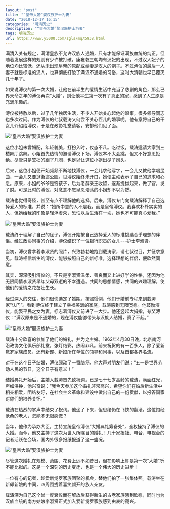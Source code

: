 ```yaml
---
layout: "post"
title: "“皇帝大婚”娶汉族护士为妻"
date: "2018-12-17 16:15"
categories: "明清历史"
description: "“皇帝大婚”娶汉族护士为妻"
tags: 明清历史
url: https://www.y5000.com/zgls/mq/5938.html
---
```






满清入关有规定，满清皇族不允许汉族人通婚，只有才能保证满族血统的纯正。但随着发展这样的规则有少许被打破，康雍乾三朝均有汉妃的出现，不过汉人妃子的地位均比较低，还从未出现皇帝的原配或续妻是汉人的例子。不过溥仪的最后一人妻子就是标准的汉人，也算彻底打破了满汉不通婚的习俗，这时大清朝也早已覆灭几十年了。

如果说溥仪的第一次大婚，让他在前半生的爱情生活中充当了悲剧的角色，那么已界天命之年的溥仪再次“大婚”，则让他平生第一次有了真正的家，感到了人生原是充满乐趣的。

溥仪被特赦以后，过了几年独居生活，不少人开始关心起他的婚事，很多领导同志也多次过问。作为溥仪的七叔载涛又何尝不关心侄儿的婚事呢。他有意将自己的干女儿介绍给溥仪，于是在政协礼堂请客，安排他们见了面。

![“皇帝大婚”娶汉族护士为妻](/uploads/allimg/161125/6-161125141P12Y.JPG)

这位小姐未曾婚配，年轻貌美，打扮入时，仪态不凡。吃过饭，载涛邀请大家到三楼舞厅跳舞。小姐首先热情的邀请溥仪下场，溥仪本不太会跳，但又不好意思拒绝。尽管只是笨拙的跟了几圈，也足以让这位小姐出尽了风头。

后来，这位小姐便开始频频不断地找溥仪，一会儿求他写字，一会儿又教他学唱昆曲，一会儿又要逛街遛公园。见溥仪始终未开口，她便主动表示了自己的追求和心愿。原来，小姐的爷爷是穷孩子，后为老醇亲王收留，逐渐提拔起来，做了官，发了财。可是此时的溥仪，对念念不忘皇恩浩荡的小姐却不以为然。

载涛也觉得奇怪，甚至有点不理解他的选择。后来，溥仪专门向载涛解释了自己选择爱人的标准，并说：“她所中意的人不是我，而是皇帝溥仪。我喜欢朴朴实实的人，但她给我的印象是轻浮虚荣，恐怕以后生活在一块，她也不可能真心爱我。”

![“皇帝大婚”娶汉族护士为妻](/uploads/allimg/161125/6-161125141Q52W.JPG)

载涛终于理解了自己的侄子，溥仪开始按自己选择爱人的标准挑选合乎理想的伴侣。经过政协同事的介绍，溥仪结识了一位银行职员的女儿---护士李淑贤。

当初，溥仪曾拿着李淑贤的照片，兴致勃勃地跑到载涛家，请七叔过目，并征求意见。载涛相信新生的溥仪，能够按照自己的新标准，选择理想的伴侣，便欣然同意。

其实，深深吸引溥仪的，不只是李淑贤温柔、善良而又上进好学的性格，还因为他无限同情李淑贤早年父母双逝的不幸遭遇。共同的思想情感，共同的兴趣理解，使他们的爱情之花茁壮生长。

经过深入的交往，他们很快选定了婚期。按照惯例，他们于婚前专程来到载涛家“认门”。看到溥仪终于建立了幸福美满的家庭，载涛感到无限宽慰。他鼓励溥仪，能娶平民之女为妻，标志着溥仪又前进了一大步。他还竖起大拇指，夸奖溥仪：“满汉原来是不通婚的，现在溥仪能够带头与汉族人结婚，真了不起。”

![“皇帝大婚”娶汉族护士为妻](/uploads/allimg/161125/6-161125141R9460.JPG)

载涛十分欣喜的参加了他们的婚礼，并为之主婚。1962年4月30日晚，北京南河沿政协文化俱乐部礼堂，张灯结彩，热闹非凡。前来祝贺的有一百多人，除了爱新觉罗家族成员，还有新郎、新娘所在单位的领导和同事，以及首都各界名流。

对于在这个日子结婚，溥仪颇动了一番脑筋，他大声对朋友们说：“五一是世界劳动人民的节日，这个日子有意义！”

结婚典礼开始后，主婚人载涛首先致祝词。已是七十七岁高龄的载涛，满面红光，声如洪钟，他兴奋说：“我今天参加这个婚礼非常高兴，希望你们在婚后新生活中相亲相爱，团结友好，在社会主义革命和建设中做出自己的一份贡献，以报答国家对你们的培养关怀。”

载涛在热烈的掌声中结束了祝词。他坐了下来，但思绪仍在飞快的翻滚。这位饱经沧桑的老人，怎能不无限感慨？

当年，他作为承办大臣，主持宣统皇帝溥仪“大婚典礼筹备处”，全权操持了溥仪的大婚。而今，他又主持了这次为世人所瞩目的婚礼！几十家报社、电台、电视台的记者活跃在会场，国内外很多报纸报道了这一盛况。

![“皇帝大婚”娶汉族护士为妻](/uploads/allimg/161125/6-161125141T21M.JPG)

尽管这次婚礼在规模、范围、花费上远不如昔日，但在影响上却是第一次“大婚”所不能比拟的。这是一个深刻的历史变迁，也是一个伟大的历史进步！

一位有心的记者，趁爱新觉罗家族团聚的机会，替他们拍了一张集体照。载涛坐在新郎新娘的中间，四周围拢着喜笑颜开的族人亲友。

载涛深为自己这个曾一度衰败而在解放后获得新生的古老家族感到欣慰，同时也为汉族血统的南方姑娘李淑贤正式加入爱新觉罗家族感到由衷的高兴。
